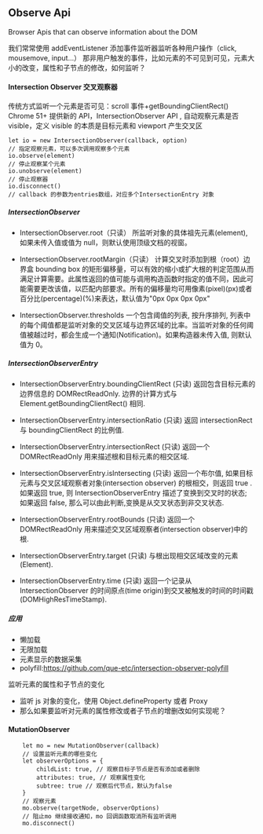 ## Observe Api

Browser Apis that can observe information about the DOM

我们常常使用 addEventListener 添加事件监听器监听各种用户操作（click, mousemove, input...）
那非用户触发的事件，比如元素的不可见到可见，元素大小的改变，属性和子节点的修改，如何监听？

#### Intersection Observer 交叉观察器

传统方式监听一个元素是否可见：scroll 事件+getBoundingClientRect()
Chrome 51+ 提供新的 API，IntersectionObserver API , 自动观察元素是否 visible，定义 visible 的本质是目标元素和 viewport 产生交叉区

```
let io = new IntersectionObserver(callback, option)
// 指定观察元素，可以多次调用观察多个元素
io.observe(element)
// 停止观察某个元素
io.unobserve(element)
// 停止观察器
io.disconnect()
// callback 的参数为entries数组，对应多个IntersectionEntry 对象
```

##### IntersectionObserver

-   IntersectionObserver.root（只读）
    所监听对象的具体祖先元素(element), 如果未传入值或值为 null，则默认使用顶级文档的视窗。

-   IntersectionObserver.rootMargin（只读）
    计算交叉时添加到根（root）边界盒 bounding box 的矩形偏移量，可以有效的缩小或扩大根的判定范围从而满足计算需要。此属性返回的值可能与调用构造函数时指定的值不同，因此可能需要更改该值，以匹配内部要求。所有的偏移量均可用像素(pixel)(px)或者百分比(percentage)(%)来表达，默认值为"0px 0px 0px 0px"

-   IntersectionObserver.thresholds
    一个包含阈值的列表, 按升序排列, 列表中的每个阈值都是监听对象的交叉区域与边界区域的比率。当监听对象的任何阈值被越过时，都会生成一个通知(Notification)。如果构造器未传入值, 则默认值为 0。

##### IntersectionObserverEntry

-   IntersectionObserverEntry.boundingClientRect (只读)
    返回包含目标元素的边界信息的 DOMRectReadOnly. 边界的计算方式与 Element.getBoundingClientRect() 相同.

-   IntersectionObserverEntry.intersectionRatio (只读)
    返回 intersectionRect 与 boundingClientRect 的比例值.

-   IntersectionObserverEntry.intersectionRect (只读)
    返回一个 DOMRectReadOnly 用来描述根和目标元素的相交区域.

-   IntersectionObserverEntry.isIntersecting (只读)
    返回一个布尔值, 如果目标元素与交叉区域观察者对象(intersection observer) 的根相交，则返回 true .如果返回 true, 则 IntersectionObserverEntry 描述了变换到交叉时的状态; 如果返回 false, 那么可以由此判断,变换是从交叉状态到非交叉状态.

-   IntersectionObserverEntry.rootBounds (只读)
    返回一个 DOMRectReadOnly 用来描述交叉区域观察者(intersection observer)中的根.

-   IntersectionObserverEntry.target (只读)
    与根出现相交区域改变的元素 (Element).

-   IntersectionObserverEntry.time (只读)
    返回一个记录从 IntersectionObserver 的时间原点(time origin)到交叉被触发的时间的时间戳(DOMHighResTimeStamp).

##### 应用

-   懒加载
-   无限加载
-   元素显示的数据采集
-   polyfill:https://github.com/que-etc/intersection-observer-polyfill

监听元素的属性和子节点的变化

-   监听 js 对象的变化，使用 Object.defineProperty 或者 Proxy
-   那么如果要监听对元素的属性修改或者子节点的增删改如何实现呢？

#### MutationObserver

```
    let mo = new MutationObserver(callback)
    // 设置监听元素的哪些变化
    let observerOptions = {
        childList: true, // 观察目标子节点是否有添加或者删除
        attributes: true, // 观察属性变化
        subtree: true // 观察后代节点，默认为false
    }
    // 观察元素
    mo.observe(targetNode, observerOptions)
    // 阻止mo 继续接收通知，mo 回调函数取消所有监听调用
    mo.disconnect()
```
